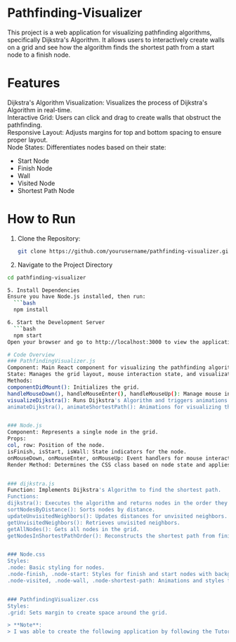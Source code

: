 # Pathfinding-Visualizer
This project is a web application for visualizing pathfinding algorithms, specifically Dijkstra's Algorithm. It allows users to interactively create walls on a grid and see how the algorithm finds the shortest path from a start node to a finish node.

# Features
Dijkstra's Algorithm Visualization: Visualizes the process of Dijkstra's Algorithm in real-time.  
Interactive Grid: Users can click and drag to create walls that obstruct the pathfinding.  
Responsive Layout: Adjusts margins for top and bottom spacing to ensure proper layout.  
Node States: Differentiates nodes based on their state:  
* Start Node
* Finish Node
* Wall
* Visited Node
* Shortest Path Node  


# How to Run
1. Clone the Repository:
    ```bash
    git clone https://github.com/yourusername/pathfinding-visualizer.git  

3. Navigate to the Project Directory
  ```bash
  cd pathfinding-visualizer  

5. Install Dependencies  
Ensure you have Node.js installed, then run:  
    ```bash
    npm install  

6. Start the Development Server
    ```bash
    npm start  
Open your browser and go to http://localhost:3000 to view the application.  

# Code Overview  
### PathfindingVisualizer.js  
Component: Main React component for visualizing the pathfinding algorithm.  
State: Manages the grid layout, mouse interaction state, and visualization.  
Methods:  
componentDidMount(): Initializes the grid.  
handleMouseDown(), handleMouseEnter(), handleMouseUp(): Manage mouse interactions to toggle walls.  
visualizeDijkstra(): Runs Dijkstra's Algorithm and triggers animations.  
animateDijkstra(), animateShortestPath(): Animations for visualizing the algorithm's progress.  


### Node.js
Component: Represents a single node in the grid.  
Props:  
col, row: Position of the node.  
isFinish, isStart, isWall: State indicators for the node.  
onMouseDown, onMouseEnter, onMouseUp: Event handlers for mouse interactions.  
Render Method: Determines the CSS class based on node state and applies event handlers.  


### dijkstra.js  
Function: Implements Dijkstra's Algorithm to find the shortest path.  
Functions:  
dijkstra(): Executes the algorithm and returns nodes in the order they were visited.  
sortNodesByDistance(): Sorts nodes by distance.  
updateUnvisitedNeighbors(): Updates distances for unvisited neighbors.  
getUnvisitedNeighbors(): Retrieves unvisited neighbors.  
getAllNodes(): Gets all nodes in the grid.  
getNodesInShortestPathOrder(): Reconstructs the shortest path from finish node to start node.  


### Node.css
Styles:  
.node: Basic styling for nodes.  
.node-finish, .node-start: Styles for finish and start nodes with background images.  
.node-visited, .node-wall, .node-shortest-path: Animations and styles for different node states.  


### PathfindingVisualizer.css
Styles:  
.grid: Sets margin to create space around the grid.  

> **Note**:  
> I was able to create the following application by following the Tutorial created by Clément Mihailescu on Youtube. Here is a link for the tutorial for anyone interested: https://youtu.be/msttfIHHkak?si=XQXExVhT-s5hya_t  
